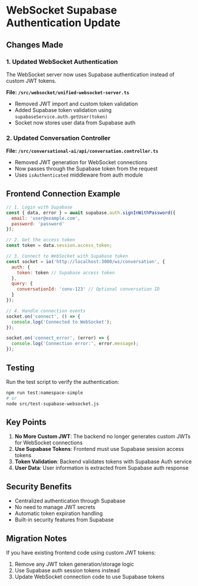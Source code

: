 # WebSocket Supabase Authentication Update

## Changes Made

### 1. Updated WebSocket Authentication
The WebSocket server now uses Supabase authentication instead of custom JWT tokens.

**File: `/src/websocket/unified-websocket-server.ts`**
- Removed JWT import and custom token validation
- Added Supabase token validation using `supabaseService.auth.getUser(token)`
- Socket now stores user data from Supabase auth

### 2. Updated Conversation Controller
**File: `/src/conversational-ai/api/conversation.controller.ts`**
- Removed JWT generation for WebSocket connections
- Now passes through the Supabase token from the request
- Uses `isAuthenticated` middleware from auth module

## Frontend Connection Example

```javascript
// 1. Login with Supabase
const { data, error } = await supabase.auth.signInWithPassword({
  email: 'user@example.com',
  password: 'password'
});

// 2. Get the access token
const token = data.session.access_token;

// 3. Connect to WebSocket with Supabase token
const socket = io('http://localhost:3000/ws/conversation', {
  auth: {
    token: token // Supabase access token
  },
  query: {
    conversationId: 'conv-123' // Optional conversation ID
  }
});

// 4. Handle connection events
socket.on('connect', () => {
  console.log('Connected to WebSocket');
});

socket.on('connect_error', (error) => {
  console.log('Connection error:', error.message);
});
```

## Testing

Run the test script to verify the authentication:
```bash
npm run test:namespace-simple
# or
node src/test-supabase-websocket.js
```

## Key Points

1. **No More Custom JWT**: The backend no longer generates custom JWTs for WebSocket connections
2. **Use Supabase Tokens**: Frontend must use Supabase session access tokens
3. **Token Validation**: Backend validates tokens with Supabase Auth service
4. **User Data**: User information is extracted from Supabase auth response

## Security Benefits

- Centralized authentication through Supabase
- No need to manage JWT secrets
- Automatic token expiration handling
- Built-in security features from Supabase

## Migration Notes

If you have existing frontend code using custom JWT tokens:
1. Remove any JWT token generation/storage logic
2. Use Supabase auth session tokens instead
3. Update WebSocket connection code to use Supabase tokens